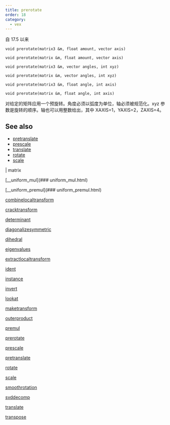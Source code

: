 ```yaml
---
title: prerotate
order: 18
category:
  - vex
---
```


自 17.5 以来

`void prerotate(matrix3 &m, float amount, vector axis)`

`void prerotate(matrix &m, float amount, vector axis)`

`void prerotate(matrix3 &m, vector angles, int xyz)`

`void prerotate(matrix &m, vector angles, int xyz)`

`void prerotate(matrix3 &m, float angle, int axis)`

`void prerotate(matrix &m, float angle, int axis)`

对给定的矩阵应用一个预旋转。角度必须以弧度为单位，轴必须被规范化。xyz 参数是旋转的顺序。轴也可以用整数给出，其中 XAXIS=1，YAXIS=2，ZAXIS=4。

## See also

- [pretranslate](pretranslate.html)
- [prescale](prescale.html)
- [translate](translate.html)
- [rotate](rotate.html)
- [scale](scale.html)

|
matrix

[__uniform_mul](### uniform_mul.html)

[__uniform_premul](### uniform_premul.html)

[combinelocaltransform](combinelocaltransform.html)

[cracktransform](cracktransform.html)

[determinant](determinant.html)

[diagonalizesymmetric](diagonalizesymmetric.html)

[dihedral](dihedral.html)

[eigenvalues](eigenvalues.html)

[extractlocaltransform](extractlocaltransform.html)

[ident](ident.html)

[instance](instance.html)

[invert](invert.html)

[lookat](lookat.html)

[maketransform](maketransform.html)

[outerproduct](outerproduct.html)

[premul](premul.html)

[prerotate](prerotate.html)

[prescale](prescale.html)

[pretranslate](pretranslate.html)

[rotate](rotate.html)

[scale](scale.html)

[smoothrotation](smoothrotation.html)

[svddecomp](svddecomp.html)

[translate](translate.html)

[transpose](transpose.html)

